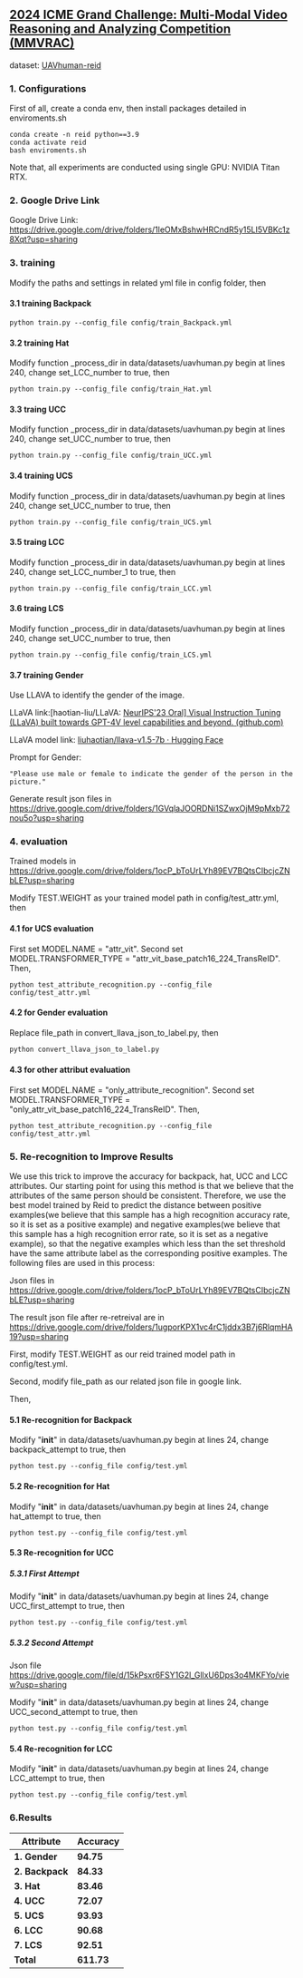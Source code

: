 ## [2024 ICME Grand Challenge: Multi-Modal Video Reasoning and Analyzing Competition (MMVRAC)](https://sutdcv.github.io/MMVRAC/)

dataset: [UAVhuman-reid](https://github.com/sutdcv/UAV-Human)

### 1. Configurations
First of all, create a conda env, then install packages detailed in enviroments.sh
```
conda create -n reid python==3.9
conda activate reid
bash enviroments.sh
```

Note that, all experiments are conducted using single GPU: NVIDIA Titan RTX.

### 2. Google Drive Link

Google Drive Link: https://drive.google.com/drive/folders/1leOMxBshwHRCndR5y15LI5VBKc1z8Xqt?usp=sharing

### 3. training

Modify the paths and settings in related yml file in config folder, then
#### 3.1 training Backpack

```
python train.py --config_file config/train_Backpack.yml
```
#### 3.2 training Hat

Modify function _process_dir in data/datasets/uavhuman.py begin at lines 240, change set_LCC_number to true, then

```
python train.py --config_file config/train_Hat.yml
```
#### 3.3 traing UCC

Modify function _process_dir in data/datasets/uavhuman.py begin at lines 240, change set_UCC_number to true, then

```
python train.py --config_file config/train_UCC.yml
```
#### 3.4 training UCS

Modify function _process_dir in data/datasets/uavhuman.py begin at lines 240, change set_UCC_number to true, then

```
python train.py --config_file config/train_UCS.yml
```
#### 3.5 traing LCC

Modify function _process_dir in data/datasets/uavhuman.py begin at lines 240, change set_LCC_number_1 to true, then

```
python train.py --config_file config/train_LCC.yml
```
#### 3.6 traing LCS

Modify function _process_dir in data/datasets/uavhuman.py begin at lines 240, change set_UCC_number to true, then

```
python train.py --config_file config/train_LCS.yml
```

#### 3.7 training Gender

Use LLAVA to identify the gender of the image.

LLaVA link:[haotian-liu/LLaVA: [NeurIPS'23 Oral\] Visual Instruction Tuning (LLaVA) built towards GPT-4V level capabilities and beyond. (github.com)](https://github.com/haotian-liu/LLaVA)

LLaVA model link: [liuhaotian/llava-v1.5-7b · Hugging Face](https://huggingface.co/liuhaotian/llava-v1.5-7b)

Prompt for Gender:

```
"Please use male or female to indicate the gender of the person in the picture."
```

Generate result json files in https://drive.google.com/drive/folders/1GVqlaJOORDNi1SZwxOjM9pMxb72nou5o?usp=sharing

### 4. evaluation

Trained models in https://drive.google.com/drive/folders/1ocP_bToUrLYh89EV7BQtsCIbcjcZNbLE?usp=sharing

Modify TEST.WEIGHT as your trained model path in config/test_attr.yml, then
#### 4.1 for UCS evaluation
First set MODEL.NAME = "attr_vit".
Second set MODEL.TRANSFORMER_TYPE = "attr_vit_base_patch16_224_TransReID".
Then,  
```
python test_attribute_recognition.py --config_file config/test_attr.yml
```
#### 4.2 for Gender evaluation

Replace file_path in convert_llava_json_to_label.py, then 

```python
python convert_llava_json_to_label.py
```

#### 4.3 for other attribut evaluation

First set MODEL.NAME = "only_attribute_recognition".
Second set MODEL.TRANSFORMER_TYPE = "only_attr_vit_base_patch16_224_TransReID".
Then,  
```
python test_attribute_recognition.py --config_file config/test_attr.yml
```

### 5. Re-recognition to Improve Results

We use this trick to improve the accuracy for backpack, hat, UCC and LCC attributes. Our starting point for using this method is that we believe that the attributes of the same person should be consistent. Therefore, we use the best model trained by Reid to predict the distance between positive examples(we believe that this sample has a high recognition accuracy rate, so it is set as a positive example) and negative examples(we believe that this sample has a high recognition error rate, so it is set as a negative example), so that the negative examples which less than the set threshold have the same attribute label as the corresponding positive examples. The following files are used in this process:

Json files in https://drive.google.com/drive/folders/1ocP_bToUrLYh89EV7BQtsCIbcjcZNbLE?usp=sharing

The result json file after re-retreival are in  https://drive.google.com/drive/folders/1ugporKPX1vc4rC1jddx3B7j6RlqmHA19?usp=sharing

First, modify TEST.WEIGHT as our reid trained model path in config/test.yml.

Second, modify file_path as our related json file in google link.

Then,  

#### 5.1 Re-recognition for Backpack

Modify "__init__" in data/datasets/uavhuman.py begin at lines 24, change backpack_attempt to true, then

```
python test.py --config_file config/test.yml
```

#### 5.2 Re-recognition for Hat

Modify "__init__" in data/datasets/uavhuman.py begin at lines 24, change hat_attempt to true, then

```
python test.py --config_file config/test.yml
```

#### 5.3 Re-recognition for UCC

##### 5.3.1 First Attempt

Modify "__init__" in data/datasets/uavhuman.py begin at lines 24, change UCC_first_attempt to true, then

```
python test.py --config_file config/test.yml
```

##### 5.3.2 Second Attempt

Json file https://drive.google.com/file/d/15kPsxr6FSY1G2l_GllxU6Dps3o4MKFYo/view?usp=sharing

Modify "__init__" in data/datasets/uavhuman.py begin at lines 24, change UCC_second_attempt to true, then

```
python test.py --config_file config/test.yml
```

#### 5.4 Re-recognition for LCC

Modify "__init__" in data/datasets/uavhuman.py begin at lines 24, change LCC_attempt to true, then

```
python test.py --config_file config/test.yml
```

### 6.Results

| **Attribute**   | **Accuracy** |
| --------------- | ------------ |
| **1. Gender**   | **94.75**    |
| **2. Backpack** | **84.33**    |
| **3. Hat**      | **83.46**    |
| **4. UCC**      | **72.07**    |
| **5. UCS**      | **93.93**    |
| **6. LCC**      | **90.68**    |
| **7. LCS**      | **92.51**    |
| **Total**       | **611.73**   |

